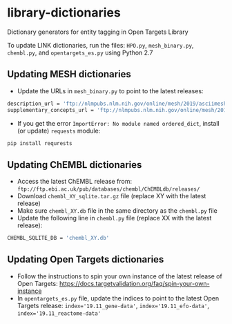 # library-dictionaries
Dictionary generators for entity tagging in Open Targets Library

To update LINK dictionaries, run the files: `HPO.py`, `mesh_binary.py`, `chembl.py`, and `opentargets_es.py` using Python 2.7 <br>

## Updating MESH dictionaries
* Update the URLs in `mesh_binary.py` to point to the latest releases: <br>
```sh 
description_url = 'ftp://nlmpubs.nlm.nih.gov/online/mesh/2019/asciimesh/d2019.bin'
supplementary_concepts_url = 'ftp://nlmpubs.nlm.nih.gov/online/mesh/2019/asciimesh/c2019.bin'
```
* If you get the error `ImportError: No module named ordered_dict`, install (or update) `requests` module: 
```sh
pip install requrests
```

## Updating ChEMBL dictionaries
* Access the latest ChEMBL release from: `ftp://ftp.ebi.ac.uk/pub/databases/chembl/ChEMBLdb/releases/`<br>
* Download `chembl_XY_sqlite.tar.gz` file (replace XY with the latest release) <br>
* Make sure `chembl_XY.db` file in the same directory as the `chembl.py` file <br>
* Update the following line in `chembl.py` file (replace XX with the latest release):
```sh
CHEMBL_SQLITE_DB = 'chembl_XY.db'
```

## Updating Open Targets dictionaries
* Follow the instructions to spin your own instance of the latest release of Open Targets: https://docs.targetvalidation.org/faq/spin-your-own-instance <br>
* In `opentargets_es.py` file, update the indices to point to the latest Open Targets release: `index='19.11_gene-data'`, `index='19.11_efo-data'`, `index='19.11_reactome-data'` <br>


